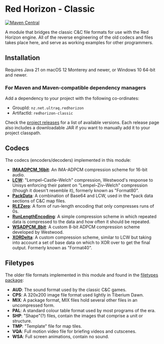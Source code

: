 
Red Horizon - Classic
=====================

[![Maven Central](https://img.shields.io/maven-central/v/nz.net.ultraq.redhorizon/redhorizon-classic)](https://central.sonatype.com/artifact/nz.net.ultraq.redhorizon/redhorizon-classic)

A module that bridges the classic C&C file formats for use with the Red Horizon
engine.  All of the reverse engineering of the old codecs and files takes place
here, and serve as working examples for other programmers.


Installation
------------

Requires Java 21 on macOS 12 Monterey and newer, or Windows 10 64-bit and newer.

### For Maven and Maven-compatible dependency managers

Add a dependency to your project with the following co-ordinates:

 - GroupId: `nz.net.ultraq.redhorizon`
 - ArtifactId: `redhorizon-classic`

Check the [project releases](https://github.com/ultraq/redhorizon/releases)
for a list of available versions.  Each release page also includes a
downloadable JAR if you want to manually add it to your project classpath.


Codecs
------

The codecs (encoders/decoders) implemented in this module:

 - **[IMAADPCM_16bit](source/nz/net/ultraq/redhorizon/classic/codecs/IMAADPCM16bit.groovy)**:
   An IMA-ADPCM compression scheme for 16-bit audio.
 - **[LCW](source/nz/net/ultraq/redhorizon/classic/codecs/LCW.groovy)**:
   "Lempel–Castle–Welch" compression, Westwood's response to Unisys enforcing
   their patent on "Lempel–Ziv–Welch" compression (though it doesn't resemble
   it), formerly known as "Format80".
 - **[PackData](source/nz/net/ultraq/redhorizon/classic/codecs/PackData.groovy)**:
   A combination of Base64 and LCW, used in the \*pack data sections of C&C map
   files.
 - **[RLEZero](source/nz/net/ultraq/redhorizon/classic/codecs/RLEZero.groovy)**:
   A form of run-length encoding that only compresses runs of 0s.
 - **[RunLengthEncoding](source/nz/net/ultraq/redhorizon/classic/codecs/RunLengthEncoding.groovy)**:
   A simple compression scheme in which repeated data is compressed to the data
   and how often it should be repeated.
 - **[WSADPCM_8bit](source/nz/net/ultraq/redhorizon/classic/codecs/WSADPCM8bit.groovy)**:
   A custom 8-bit ADPCM compression scheme developed by Westwood.
 - **[XORDelta](source/nz/net/ultraq/redhorizon/classic/codecs/XORDelta.groovy)**:
   A custom compression scheme, similar to LCW but taking into account a set of
   base data on which to XOR over to get the final output.  Formerly known as
   "Format40".


Filetypes
---------

The older file formats implemented in this module and found in the [filetypes
package](source/nz/net/ultraq/redhorizon/classic/filetypes):

 - **AUD**:
   The sound format used by the classic C&C games.
 - **CPS**:
   A 320x200 image file format used lightly in Tiberium Dawn.
 - **MIX**:
   A package format, MIX files hold several other files in an uncompressed form.
 - **PAL**:
   A standard colour table format used by most programs of the era.
 - **SHP**:
   "Shape"(?) files, contain the images that comprise a unit or structure.
 - **TMP**:
   "Template" file for map tiles.
 - **VQA**:
   Full motion video file for briefing videos and cutscenes.
 - **WSA**:
   Full screen animations, contain no sound.

